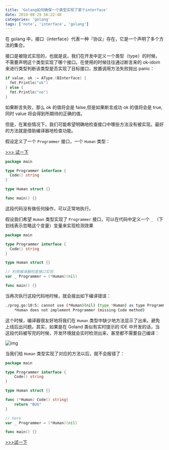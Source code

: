 ```yaml
---
title: 'Golang如何确保一个类型实现了某个interface'
date: 2019-08-29 16:22:48
categories: 'golang'
tags: ['note', 'interface', 'golang']
---
```


在 golang 中，接口（interface）代表一种『协议』存在，它是一个声明了多个方法的集合。

接口是被隐式实现的，也就是说，我们在开发中定义一个类型（type）的时候，不需要声明这个类型实现了哪个接口。在使用的时候往往通过断言来的 ok-idom 来进行类型判断该类型是否实现了目标接口，放置调用方法失败抛出 panic：

```go
if value, ok := AType.(BInterface) {
  fmt.Println("ok")
} else {
  fmt.Println("no")
}
```

如果断言失败，那么 ok 的值将会是 false,但是如果断言成功 ok 的值将会是 true,同时 value 将会得到所期待的正确的值。

但是，在某些情况下，我们可能希望明确地检查接口中哪些方法没有被实现。最好的方法就是借助编译器地检查功能。

假设定义了一个 `Programmer` 接口，一个 `Human` 类型：

[>>> 试一下](https://play.golang.org/p/Az2TON0ZDXD)

```go
package main

type Programmer interface {
  Code() string
}

type Human struct {}

func main() {}
```

这段代码没有做任何操作，可以正常地执行。

假设我们希望 `Human` 类型实现了 `Programmer` 接口，可以在代码中定义一个 `_` （下划线表示忽略这个变量）变量来实现检测效果

```go
package main

type Programmer interface {
  Code() string
}

type Human struct {}

// 利用编译器检查接口实现
var _ Programmer = (*Human)(nil)

func main() {}
```

当再次执行这段代码地时候，就会报出如下编译错误：

```bash
./prog.go:10:5: cannot use (*Human)(nil) (type *Human) as type Programmer in assignment:
	*Human does not implement Programmer (missing Code method)
```

这个时候，编译器很友好地将我们在 `Human` 类型中缺少地方法显示了出来。避免上线后出问题。其实，如果是在 Goland 类似有实时提示的 IDE 中开发的话，当这段代码被写完的时候，开发环境就会实时检测出来，甚至都不需要自己编译：

![img](https://vimiix-blog.oss-cn-qingdao.aliyuncs.com/1567154584416.jpg)

当我们给 `Human` 类型实现了对应的方法以后，就不会报错了：

```go
package main

type Programmer interface {
    Code() string
}

type Human struct {}

func (*Human) Code() string{
    return "BUG"
}

// here
var _ Programmer = (*Human)(nil)

func main() {}
```

[>>>试一下](https://play.golang.org/p/S1F-i4Ba15B)
